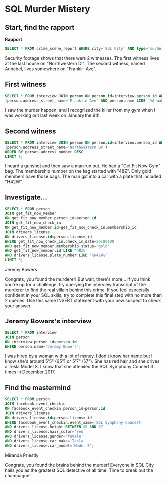 # SQL Murder Mistery

## Start, find the rapport
**Rapport**

```sql
SELECT * FROM crime_scene_report WHERE city='SQL City' AND type='murder' AND date=20180115;
```

Security footage shows that there were 2 witnesses. The first witness lives at the last house on "Northwestern Dr". The second witness, named Annabel, lives somewhere on "Franklin Ave".

## First witness

```sql
SELECT * FROM interview JOIN person ON person.id=interview.person_id WHERE 
(person.address_street_name='Franklin Ave' AND person.name LIKE '%Annabel%');
```

I saw the murder happen, and I recognized the killer from my gym when I was working out last week on January the 9th.

## Second witness

```sql
SELECT * FROM interview JOIN person ON person.id=interview.person_id WHERE 
(person.address_street_name='Northwestern Dr') 
ORDER BY person.address_number DESC
LIMIT 1;
```

I heard a gunshot and then saw a man run out. He had a "Get Fit Now Gym" bag. The membership number on the bag started with "48Z". Only gold members have those bags. The man got into a car with a plate that included "H42W".

## Investigate...

```sql
SELECT * FROM person 
JOIN get_fit_now_member 
ON get_fit_now_member.person_id=person.id
JOIN get_fit_now_check_in
ON get_fit_now_member.id=get_fit_now_check_in.membership_id
JOIN drivers_license
ON drivers_license.id=person.license_id
WHERE get_fit_now_check_in.check_in_date=20180109 
AND get_fit_now_member.membership_status='gold'
AND get_fit_now_member.id LIKE '48Z%'
AND drivers_license.plate_number LIKE '%H42W%'
LIMIT 5;
```

Jeremy Bowers

Congrats, you found the murderer! But wait, there's more... If you think you're up for a challenge, try querying the interview transcript of the murderer to find the real villain behind this crime. If you feel especially confident in your SQL skills, try to complete this final step with no more than 2 queries. Use this same INSERT statement with your new suspect to check your answer.

## Jeremy Bowers's interview

```sql
SELECT * FROM interview 
JOIN person 
ON interview.person_id=person.id
WHERE person.name='Jeremy Bowers';
```

I was hired by a woman with a lot of money. I don't know her name but I know she's around 5'5" (65") or 5'7" (67"). She has red hair and she drives a Tesla Model S. I know that she attended the SQL Symphony Concert 3 times in December 2017.

## Find the mastermind

```sql
SELECT * FROM person
JOIN facebook_event_checkin
ON facebook_event_checkin.person_id=person.id
JOIN drivers_license
ON drivers_license.id=person.license_id
WHERE facebook_event_checkin.event_name='SQL Symphony Concert'
AND drivers_license.height BETWEEN 65 AND 67
AND drivers_license.hair_color='red'
AND drivers_license.gender='female'
AND drivers_license.car_make='Tesla'
AND drivers_license.car_model='Model S';
```

Miranda Priestly

Congrats, you found the brains behind the murder! Everyone in SQL City hails you as the greatest SQL detective of all time. Time to break out the champagne!